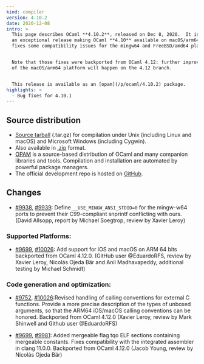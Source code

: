 ```yaml
---
kind: compiler
version: 4.10.2
date: 2020-12-08
intro: >
  This page describes OCaml **4.10.2**, released on Dec 8, 2020.  It is
  an exceptional release making OCaml **4.10** available on macOS/arm64 and
  fixes some compatibility issues for the mingw64 and FreeBSD/amd64 platform.


  Note that those fixes were backported from OCaml 4.12: further improvement to the support
  of the macOS/arm64 platform will happen on the 4.12 branch.


  This release is available as an [opam](/p/ocaml/4.10.2) package.
highlights: >
  - Bug fixes for 4.10.1
---
```


Source distribution
---------------------------------------------

- [Source
  tarball](https://github.com/ocaml/ocaml/archive/4.10.2.tar.gz)
  (.tar.gz) for compilation under Unix (including Linux and macOS)
  and Microsoft Windows (including Cygwin).
- Also available in
  [.zip](https://github.com/ocaml/ocaml/archive/4.10.2.zip)
  format.
- [OPAM](https://opam.ocaml.org/) is a source-based distribution of
  OCaml and many companion libraries and tools. Compilation and
  installation are automated by powerful package managers.
- The official development repo is hosted on
  [GitHub](https://github.com/ocaml/ocaml).

## Changes

- [#9938](https://github.com/ocaml/ocaml/issues/9938), [#9939](https://github.com/ocaml/ocaml/issues/9939): Define `__USE_MINGW_ANSI_STDIO=0` for the mingw-w64 ports to prevent their C99-compliant snprintf conflicting with ours.
(David Allsopp, report by Michael Soegtrop, review by Xavier Leroy)

### Supported Platforms: 

- [#9699](https://github.com/ocaml/ocaml/issues/9699), [#10026](https://github.com/ocaml/ocaml/issues/10026): Add support for iOS and macOS on ARM 64 bits backported from OCaml 4.12.0.
(GitHub user @EduardoRFS, review by Xavier Leroy, Nicolás Ojeda Bär
and Anil Madhavapeddy, additional testing by Michael Schmidt)

### Code generation and optimization: 

- [#9752](https://github.com/ocaml/ocaml/issues/9752), [#10026](https://github.com/ocaml/ocaml/issues/10026):Revised handling of calling conventions for external C functions.
Provide a more precise description of the types of unboxed arguments,
so that the ARM64 iOS/macOS calling conventions can be honored.
Backported from OCaml 4.12.0
(Xavier Leroy, review by Mark Shinwell and Github user @EduardoRFS)

- [#9699](https://github.com/ocaml/ocaml/issues/9699), [#9981](https://github.com/ocaml/ocaml/issues/9981): Added mergeable flag tqo ELF sections containing mergeable constants. Fixes compatibility with the integrated assembler in clang 11.0.0.
Backported from OCaml 4.12.0
(Jacob Young, review by Nicolás Ojeda Bär)